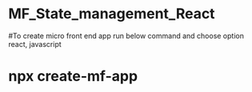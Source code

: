 # MF_State_management_React

#To create micro front end app run below command and choose option react, javascript
# npx create-mf-app
